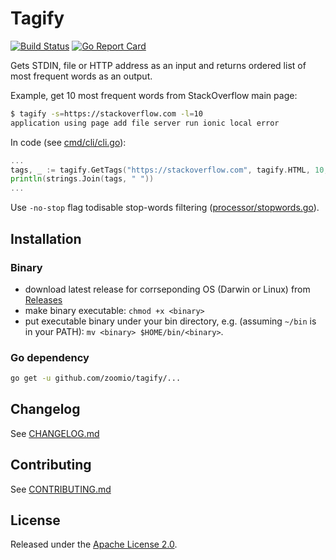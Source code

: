 # Tagify

[![Build Status](https://travis-ci.org/zoomio/tagify.svg?branch=master)](https://travis-ci.org/zoomio/tagify)
[![Go Report Card](https://goreportcard.com/badge/github.com/zoomio/tagify)](https://goreportcard.com/report/github.com/zoomio/tagify)

Gets STDIN, file or HTTP address as an input and returns ordered list of most frequent words as an output.

Example, get 10 most frequent words from StackOverflow main page:
```bash
$ tagify -s=https://stackoverflow.com -l=10
application using page add file server run ionic local error
```

In code (see [cmd/cli/cli.go](https://raw.githubusercontent.com/zoomio/tagify/master/cmd/cli/cli.go)):
```Go
...
tags, _ := tagify.GetTags("https://stackoverflow.com", tagify.HTML, 10, false)
println(strings.Join(tags, " "))
...
```

Use `-no-stop` flag todisable stop-words filtering ([processor/stopwords.go](https://raw.githubusercontent.com/zoomio/tagify/master/processor/stopwords.go)).

## Installation

### Binary

* download latest release for corrseponding OS (Darwin or Linux) from [Releases](https://github.com/zoomio/tagify/releases/latest)
* make binary executable: `chmod +x <binary>`
* put executable binary under your bin directory, e.g. (assuming `~/bin` is in your PATH): `mv <binary> $HOME/bin/<binary>`.

### Go dependency

```bash
go get -u github.com/zoomio/tagify/...
```

## Changelog

See [CHANGELOG.md](https://raw.githubusercontent.com/zoomio/tagify/master/CHANGELOG.md)

## Contributing

See [CONTRIBUTING.md](https://raw.githubusercontent.com/zoomio/tagify/master/CONTRIBUTING.md)

## License

Released under the [Apache License 2.0](https://raw.githubusercontent.com/zoomio/tagify/master/LICENSE).
